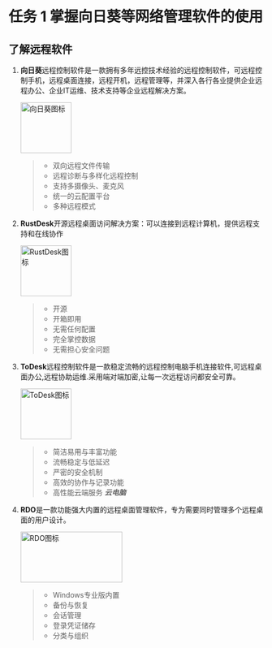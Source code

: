 # 任务 1 掌握向日葵等网络管理软件的使用

## 了解远程软件

1. **向日葵**远程控制软件是一款拥有多年远控技术经验的远程控制软件，可远程控制手机，远程桌面连接，远程开机，远程管理等，并深入各行各业提供企业远程办公、企业IT运维、技术支持等企业远程解决方案。

    <img src="https://pic2.zhimg.com/v2-2b89ea213b030f594c85351cbe27960e_xll.jpg" alt="向日葵图标" width="100" height="100"> 

    >- 双向远程文件传输
    >- 远程诊断与多样化远程控制
    >- 支持多摄像头、麦克风
    >- 统一的云配置平台
    >- 多种远程模式

2. **RustDesk**开源远程桌面访问解决方案：可以连接到远程计算机，提供远程支持和在线协作 

    <img src="https://softmall-images.oss-cn-qingdao.aliyuncs.com/20220105/vc-upload-1641373560638-5-rustdesk.png" alt="RustDesk图标" width="100" height="100">

    >- 开源
    >- 开箱即用
    >- 无需任何配置
    >- 完全掌控数据
    >- 无需担心安全问题

3. **ToDesk**远程控制软件是一款稳定流畅的远程控制电脑手机连接软件,可远程桌面办公,远程协助运维.采用端对端加密,让每一次远程访问都安全可靠。

    <img src="https://android-artworks.25pp.com/fs08/2021/06/07/8/110_85aed6382612f31ec581f22a9c3b377d_con.png" alt="ToDesk图标" width="100" height="100">

    >- 简洁易用与丰富功能
    >- 流畅稳定与低延迟
    >- 严密的安全机制
    >- 高效的协作与记录功能
    >- 高性能云端服务 ***云电脑***

4. **RDO**是一款功能强大内置的远程桌面管理软件，专为需要同时管理多个远程桌面的用户设计。

    <img src="https://tse1-mm.cn.bing.net/th/id/OIP-C.UFaFTJ3JzR1X1XsmLb6GNwHaDn?rs=1&pid=ImgDetMain" alt="RDO图标" width="200" height="100">

    >- Windows专业版内置
    >- 备份与恢复
    >- 会话管理
    >- 登录凭证储存
    >- 分类与组织